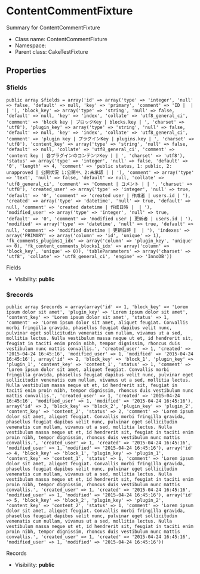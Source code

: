 ContentCommentFixture
===============

Summary for ContentCommentFixture




* Class name: ContentCommentFixture
* Namespace: 
* Parent class: CakeTestFixture





Properties
----------


### $fields

    public array $fields = array('id' => array('type' => 'integer', 'null' => false, 'default' => null, 'key' => 'primary', 'comment' => 'ID |  |  | '), 'block_key' => array('type' => 'string', 'null' => false, 'default' => null, 'key' => 'index', 'collate' => 'utf8_general_ci', 'comment' => 'block key | ブロックKey | blocks.key | ', 'charset' => 'utf8'), 'plugin_key' => array('type' => 'string', 'null' => false, 'default' => null, 'key' => 'index', 'collate' => 'utf8_general_ci', 'comment' => 'plugin key | プラグインKey | plugins.key | ', 'charset' => 'utf8'), 'content_key' => array('type' => 'string', 'null' => false, 'default' => null, 'collate' => 'utf8_general_ci', 'comment' => 'content key | 各プラグインのコンテンツKey | | ', 'charset' => 'utf8'), 'status' => array('type' => 'integer', 'null' => false, 'default' => '0', 'length' => 4, 'comment' => 'public status, 1: public, 2: unapproved | 公開状況 1:公開中、2:未承認 | | '), 'comment' => array('type' => 'text', 'null' => false, 'default' => null, 'collate' => 'utf8_general_ci', 'comment' => 'Comment | コメント | | ', 'charset' => 'utf8'), 'created_user' => array('type' => 'integer', 'null' => true, 'default' => '0', 'comment' => 'created user | 作成者 | users.id | '), 'created' => array('type' => 'datetime', 'null' => true, 'default' => null, 'comment' => 'created datetime | 作成日時 |  | '), 'modified_user' => array('type' => 'integer', 'null' => true, 'default' => '0', 'comment' => 'modified user | 更新者 | users.id | '), 'modified' => array('type' => 'datetime', 'null' => true, 'default' => null, 'comment' => 'modified datetime | 更新日時 |  | '), 'indexes' => array('PRIMARY' => array('column' => 'id', 'unique' => 1), 'fk_comments_plugins1_idx' => array('column' => 'plugin_key', 'unique' => 0), 'fk_content_comments_blocks1_idx' => array('column' => 'block_key', 'unique' => 0)), 'tableParameters' => array('charset' => 'utf8', 'collate' => 'utf8_general_ci', 'engine' => 'InnoDB'))

Fields



* Visibility: **public**


### $records

    public array $records = array(array('id' => 1, 'block_key' => 'Lorem ipsum dolor sit amet', 'plugin_key' => 'Lorem ipsum dolor sit amet', 'content_key' => 'Lorem ipsum dolor sit amet', 'status' => 1, 'comment' => 'Lorem ipsum dolor sit amet, aliquet feugiat. Convallis morbi fringilla gravida, phasellus feugiat dapibus velit nunc, pulvinar eget sollicitudin venenatis cum nullam, vivamus ut a sed, mollitia lectus. Nulla vestibulum massa neque ut et, id hendrerit sit, feugiat in taciti enim proin nibh, tempor dignissim, rhoncus duis vestibulum nunc mattis convallis.', 'created_user' => 1, 'created' => '2015-04-24 16:45:16', 'modified_user' => 1, 'modified' => '2015-04-24 16:45:16'), array('id' => 2, 'block_key' => 'block_1', 'plugin_key' => 'plugin_1', 'content_key' => 'content_1', 'status' => 1, 'comment' => 'Lorem ipsum dolor sit amet, aliquet feugiat. Convallis morbi fringilla gravida, phasellus feugiat dapibus velit nunc, pulvinar eget sollicitudin venenatis cum nullam, vivamus ut a sed, mollitia lectus. Nulla vestibulum massa neque ut et, id hendrerit sit, feugiat in taciti enim proin nibh, tempor dignissim, rhoncus duis vestibulum nunc mattis convallis.', 'created_user' => 1, 'created' => '2015-04-24 16:45:16', 'modified_user' => 1, 'modified' => '2015-04-24 16:45:16'), array('id' => 3, 'block_key' => 'block_2', 'plugin_key' => 'plugin_2', 'content_key' => 'content_2', 'status' => 2, 'comment' => 'Lorem ipsum dolor sit amet, aliquet feugiat. Convallis morbi fringilla gravida, phasellus feugiat dapibus velit nunc, pulvinar eget sollicitudin venenatis cum nullam, vivamus ut a sed, mollitia lectus. Nulla vestibulum massa neque ut et, id hendrerit sit, feugiat in taciti enim proin nibh, tempor dignissim, rhoncus duis vestibulum nunc mattis convallis.', 'created_user' => 1, 'created' => '2015-04-24 16:45:16', 'modified_user' => 1, 'modified' => '2015-04-24 16:45:16'), array('id' => 4, 'block_key' => 'block_1', 'plugin_key' => 'plugin_1', 'content_key' => 'content_1', 'status' => 1, 'comment' => 'Lorem ipsum dolor sit amet, aliquet feugiat. Convallis morbi fringilla gravida, phasellus feugiat dapibus velit nunc, pulvinar eget sollicitudin venenatis cum nullam, vivamus ut a sed, mollitia lectus. Nulla vestibulum massa neque ut et, id hendrerit sit, feugiat in taciti enim proin nibh, tempor dignissim, rhoncus duis vestibulum nunc mattis convallis.', 'created_user' => 1, 'created' => '2015-04-24 16:45:16', 'modified_user' => 1, 'modified' => '2015-04-24 16:45:16'), array('id' => 5, 'block_key' => 'block_2', 'plugin_key' => 'plugin_2', 'content_key' => 'content_2', 'status' => 1, 'comment' => 'Lorem ipsum dolor sit amet, aliquet feugiat. Convallis morbi fringilla gravida, phasellus feugiat dapibus velit nunc, pulvinar eget sollicitudin venenatis cum nullam, vivamus ut a sed, mollitia lectus. Nulla vestibulum massa neque ut et, id hendrerit sit, feugiat in taciti enim proin nibh, tempor dignissim, rhoncus duis vestibulum nunc mattis convallis.', 'created_user' => 1, 'created' => '2015-04-24 16:45:16', 'modified_user' => 1, 'modified' => '2015-04-24 16:45:16'))

Records



* Visibility: **public**




